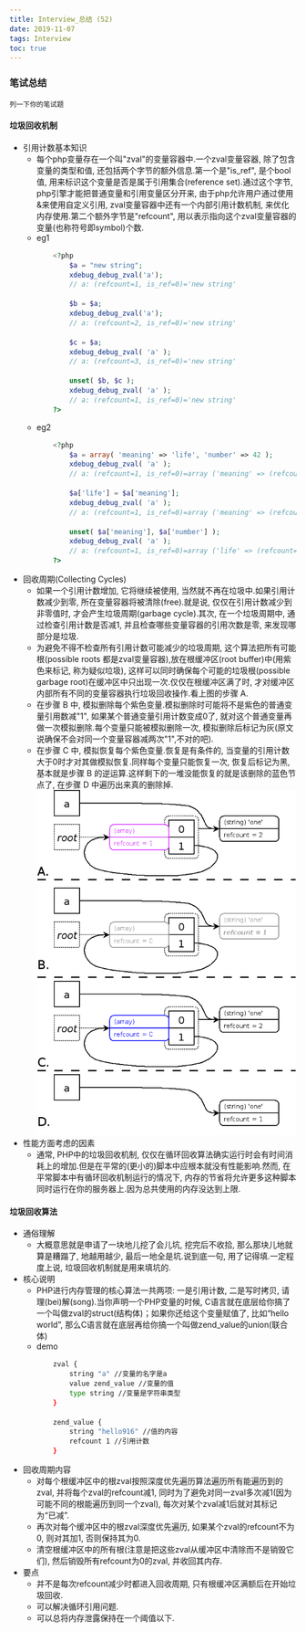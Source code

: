 ```yaml
---
title: Interview_总结 (52)
date: 2019-11-07
tags: Interview
toc: true
---
```


### 笔试总结
    列一下你的笔试题 

<!-- more -->

#### 垃圾回收机制
- 引用计数基本知识
    * 每个php变量存在一个叫"zval"的变量容器中.一个zval变量容器, 除了包含变量的类型和值, 还包括两个字节的额外信息.第一个是"is_ref", 是个bool值, 用来标识这个变量是否是属于引用集合(reference set).通过这个字节, php引擎才能把普通变量和引用变量区分开来, 由于php允许用户通过使用&来使用自定义引用, zval变量容器中还有一个内部引用计数机制, 来优化内存使用.第二个额外字节是"refcount", 用以表示指向这个zval变量容器的变量(也称符号即symbol)个数.
    * eg1
        ```php
            <?php
                $a = "new string";
                xdebug_debug_zval('a');
                // a: (refcount=1, is_ref=0)='new string'

                $b = $a;
                xdebug_debug_zval('a');
                // a: (refcount=2, is_ref=0)='new string'

                $c = $a;
                xdebug_debug_zval( 'a' );
                // a: (refcount=3, is_ref=0)='new string'

                unset( $b, $c );
                xdebug_debug_zval( 'a' );
                // a: (refcount=1, is_ref=0)='new string'
            ?>
        ```
    * eg2
        ```php
            <?php
                $a = array( 'meaning' => 'life', 'number' => 42 );
                xdebug_debug_zval( 'a' );
                // a: (refcount=1, is_ref=0)=array ('meaning' => (refcount=1, is_ref=0)='life','number' => (refcount=1, is_ref=0)=42)

                $a['life'] = $a['meaning'];
                xdebug_debug_zval( 'a' );
                // a: (refcount=1, is_ref=0)=array ('meaning' => (refcount=2, is_ref=0)='life',   'number' => (refcount=1, is_ref=0)=42,   'life' => (refcount=2, is_ref=0)='life')

                unset( $a['meaning'], $a['number'] );
                xdebug_debug_zval( 'a' );
                // a: (refcount=1, is_ref=0)=array ('life' => (refcount=1, is_ref=0)='life')
            ?>
        ```
- 回收周期(Collecting Cycles)
    * 如果一个引用计数增加, 它将继续被使用, 当然就不再在垃圾中.如果引用计数减少到零, 所在变量容器将被清除(free).就是说, 仅仅在引用计数减少到非零值时, 才会产生垃圾周期(garbage cycle).其次, 在一个垃圾周期中, 通过检查引用计数是否减1, 并且检查哪些变量容器的引用次数是零, 来发现哪部分是垃圾.
    * 为避免不得不检查所有引用计数可能减少的垃圾周期, 这个算法把所有可能根(possible roots 都是zval变量容器),放在根缓冲区(root buffer)中(用紫色来标记, 称为疑似垃圾), 这样可以同时确保每个可能的垃圾根(possible garbage root)在缓冲区中只出现一次.仅仅在根缓冲区满了时, 才对缓冲区内部所有不同的变量容器执行垃圾回收操作.看上图的步骤 A.
    * 在步骤 B 中, 模拟删除每个紫色变量.模拟删除时可能将不是紫色的普通变量引用数减"1", 如果某个普通变量引用计数变成0了, 就对这个普通变量再做一次模拟删除.每个变量只能被模拟删除一次, 模拟删除后标记为灰(原文说确保不会对同一个变量容器减两次"1",不对的吧).
    * 在步骤 C 中, 模拟恢复每个紫色变量.恢复是有条件的, 当变量的引用计数大于0时才对其做模拟恢复.同样每个变量只能恢复一次, 恢复后标记为黑, 基本就是步骤 B 的逆运算.这样剩下的一堆没能恢复的就是该删除的蓝色节点了, 在步骤 D 中遍历出来真的删除掉.
    ![回收周期图解](/img/20191107_1.png)
- 性能方面考虑的因素
    * 通常, PHP中的垃圾回收机制, 仅仅在循环回收算法确实运行时会有时间消耗上的增加.但是在平常的(更小的)脚本中应根本就没有性能影响.然而, 在平常脚本中有循环回收机制运行的情况下, 内存的节省将允许更多这种脚本同时运行在你的服务器上.因为总共使用的内存没达到上限. 

#### 垃圾回收算法
- 通俗理解
    * 大概意思就是申请了一块地儿挖了会儿坑, 挖完后不收拾, 那么那块儿地就算是糟蹋了, 地越用越少, 最后一地全是坑.说到底一句, 用了记得填.一定程度上说, 垃圾回收机制就是用来填坑的.
- 核心说明
    * PHP进行内存管理的核心算法一共两项: 一是引用计数, 二是写时拷贝, 请理(bei)解(song).当你声明一个PHP变量的时候, C语言就在底层给你搞了一个叫做zval的struct(结构体)；如果你还给这个变量赋值了, 比如“hello world”, 那么C语言就在底层再给你搞一个叫做zend_value的union(联合体)
    * demo
        ```bash
            zval {
                string "a" //变量的名字是a
                value zend_value //变量的值
                type string //变量是字符串类型
            }

            zend_value {
                string "hello916" //值的内容
                refcount 1 //引用计数
            }
        ```
- 回收周期内容
    * 对每个根缓冲区中的根zval按照深度优先遍历算法遍历所有能遍历到的zval, 并将每个zval的refcount减1, 同时为了避免对同一zval多次减1(因为可能不同的根能遍历到同一个zval), 每次对某个zval减1后就对其标记为“已减”.
    * 再次对每个缓冲区中的根zval深度优先遍历, 如果某个zval的refcount不为0, 则对其加1, 否则保持其为0.
    * 清空根缓冲区中的所有根(注意是把这些zval从缓冲区中清除而不是销毁它们), 然后销毁所有refcount为0的zval, 并收回其内存.
- 要点
    * 并不是每次refcount减少时都进入回收周期, 只有根缓冲区满额后在开始垃圾回收.
    * 可以解决循环引用问题.
    * 可以总将内存泄露保持在一个阈值以下.

